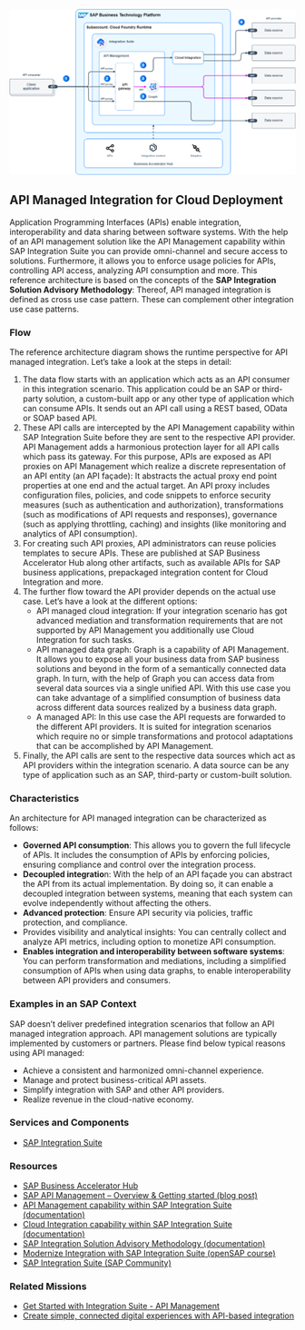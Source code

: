 <!-- dc-ref-arch-metadata : 
    {
        "id": "ref-arch-api-managed-integration",
        "name": "API Managed Integration",
        "shortDescription": "API-managed integration allows you to provide omni-channel and secure access to business applications that can also hide the complexity of underlying heterogeneous landscapes.",
        "archDiagramLink": "images/ref-arch-api-managed-integration.png",
        "tags": "Integration, API, API management, Graph, business data graph, isa-m, sap integration suite, cross use case",
        "category": "Integration"
    }
dc-ref-arch-metadata  -->
![](images/ref-arch-api-managed-integration.png)
<!-- dc-ref-arch-detail-page-start -->
## **API Managed Integration for Cloud Deployment**
Application Programming Interfaces (APIs) enable integration, interoperability and data sharing between software systems. With the help of an API management solution like the API Management capability within SAP Integration Suite you can provide omni-channel and secure access to solutions. Furthermore, it allows you to enforce usage policies for APIs, controlling API access, analyzing API consumption and more. 
This reference architecture is based on the concepts of the **SAP Integration Solution Advisory Methodology**: Thereof, API managed integration is defined as cross use case pattern. These can complement other integration use case patterns. 

### Flow
The reference architecture diagram shows the runtime perspective for API managed integration. Let’s take a look at the steps in detail:
1.	The data flow starts with an application which acts as an API consumer in this integration scenario. This application could be an SAP or third-party solution, a custom-built app or any other type of application which can consume APIs. It sends out an API call using a REST based, OData or SOAP based API.
2.	These API calls are intercepted by the API Management capability within SAP Integration Suite before they are sent to the respective API provider. API Management adds a harmonious protection layer for all API calls which pass its gateway. For this purpose, APIs are exposed as API proxies on API Management which realize a discrete representation of an API entity (an API façade): It abstracts the actual proxy end point properties at one end and the actual target. An API proxy includes configuration files, policies, and code snippets to enforce security measures (such as authentication and authorization), transformations (such as modifications of API requests and responses), governance (such as applying throttling, caching) and insights (like monitoring and analytics of API consumption).
3.	For creating such API proxies, API administrators can reuse policies templates to secure APIs. These are published at SAP Business Accelerator Hub along other artifacts, such as available APIs for SAP business applications, prepackaged integration content for Cloud Integration and more.
4.	The further flow toward the API provider depends on the actual use case. Let’s have a look at the different options:
    - API managed cloud integration: If your integration scenario has got advanced mediation and transformation requirements that are not supported by API Management you additionally use Cloud Integration for such tasks. 
    - API managed data graph: Graph is a capability of API Management. It allows you to expose all your business data from SAP business solutions and beyond in the form of a semantically connected data graph. In turn, with the help of Graph you can access data from several data sources via a single unified API. With this use case you can take advantage of a simplified consumption of business data across different data sources realized by a business data graph.
    - A managed API: In this use case the API requests are forwarded to the different API providers. It is suited for integration scenarios which require no or simple transformations and protocol adaptations that can be accomplished by API Management.
5.	Finally, the API calls are sent to the respective data sources which act as API providers within the integration scenario. A data source can be any type of application such as an SAP, third-party or custom-built solution.

### Characteristics 
An architecture for API managed integration can be characterized as follows:
- **Governed API consumption**: This allows you to govern the full lifecycle of APIs. It includes the consumption of APIs by enforcing policies, ensuring compliance and control over the integration process.
- **Decoupled integratio**n: With the help of an API façade you can abstract the API from its actual implementation. By doing so, it can enable a decoupled integration between systems, meaning that each system can evolve independently without affecting the others.
- **Advanced protection**: Ensure API security via policies, traffic protection, and compliance.
- Provides visibility and analytical insights: You can centrally collect and analyze API metrics, including option to monetize API consumption.
- **Enables integration and interoperability between software systems**: You can perform transformation and mediations, including a simplified consumption of APIs when using data graphs, to enable interoperability between API providers and consumers.

### Examples in an SAP Context
SAP doesn’t deliver predefined integration scenarios that follow an API managed integration approach. API management solutions are typically implemented by customers or partners. Please find below typical reasons using API managed:
- Achieve a consistent and harmonized omni-channel experience.
- Manage and protect business-critical API assets.
- Simplify integration with SAP and other API providers.	
- Realize revenue in the cloud-native economy.
<!-- dc-ref-arch-detail-page-end -->

### Services and Components
<!-- dc-ref-arch-services-start -->
- [SAP Integration Suite](https://discovery-center.cloud.sap/serviceCatalog/integration-suite?region=all)
<!-- dc-ref-arch-services-end -->

### Resources
<!-- dc-ref-arch-resources-start -->
- [SAP Business Accelerator Hub](https://hub.sap.com)
- [SAP API Management – Overview & Getting started (blog post)](https://blogs.sap.com/2016/03/03/sap-api-management-overview-getting-started/)
- [API Management capability within SAP Integration Suite (documentation)](https://help.sap.com/docs/sap-api-management)
- [Cloud Integration capability within SAP Integration Suite (documentation)](https://help.sap.com/docs/cloud-integration)
- [SAP Integration Solution Advisory Methodology (documentation)](https://help.sap.com/docs/architecture_guidance/f64ada51d9f44c83a751b96f955aad5a/85bcc8675d3e42718279bf7b87dafc2d.html?locale=en-US)
- [Modernize Integration with SAP Integration Suite (openSAP course)](https://open.sap.com/courses/btp3)
- [SAP Integration Suite (SAP Community)](https://community.sap.com/topics/integration-suite)
<!-- dc-ref-arch-resources-end -->

### Related Missions
<!-- dc-ref-arch-related-missions-start -->
- [Get Started with Integration Suite - API Management](https://discovery-center.cloud.sap/missiondetail/3062/3072/)
- [Create simple, connected digital experiences with API-based integration](https://discovery-center.cloud.sap/missiondetail/3062/3072/)
<!-- dc-ref-arch-related-missions-end -->
